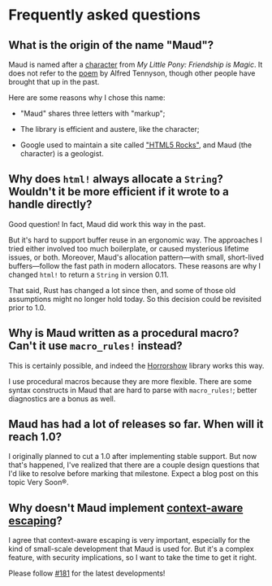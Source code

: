# Frequently asked questions

## What is the origin of the name "Maud"?

Maud is named after a [character] from *My Little Pony: Friendship is Magic*.
It does not refer to the [poem] by Alfred Tennyson,
though other people have brought that up in the past.

Here are some reasons why I chose this name:

* "Maud" shares three letters with "markup";

* The library is efficient and austere, like the character;

* Google used to maintain a site called ["HTML5 Rocks"],
  and Maud (the character) is a geologist.

[character]: http://mlp.wikia.com/wiki/Maud_Pie
[poem]: https://en.wikipedia.org/wiki/Maud_and_other_poems
["HTML5 Rocks"]: https://techcrunch.com/2010/06/22/html5rocks-google/

## Why does `html!` always allocate a `String`? Wouldn't it be more efficient if it wrote to a handle directly?

Good question! In fact, Maud did work this way in the past.

But it's hard to support buffer reuse in an ergonomic way.
The approaches I tried
either involved too much boilerplate,
or caused mysterious lifetime issues,
or both.
Moreover, Maud's allocation pattern—with small, short-lived buffers—follow the fast path in modern allocators.
These reasons are why I changed `html!` to return a `String` in version 0.11.

That said,
Rust has changed a lot since then,
and some of those old assumptions
might no longer hold today.
So this decision could be revisited
prior to 1.0.

## Why is Maud written as a procedural macro? Can't it use `macro_rules!` instead?

This is certainly possible, and indeed the [Horrorshow] library works this way.

I use procedural macros because they are more flexible.
There are some syntax constructs in Maud that are hard to parse with `macro_rules!`;
better diagnostics are a bonus as well.

[Horrorshow]: https://github.com/Stebalien/horrorshow-rs

## Maud has had a lot of releases so far. When will it reach 1.0?

I originally planned to cut a 1.0
after implementing stable support.
But now that's happened,
I've realized that there are a couple design questions
that I'd like to resolve
before marking that milestone.
Expect a blog post on this topic Very Soon®.

## Why doesn't Maud implement [context-aware escaping]?

I agree that context-aware escaping is very important,
especially for the kind of small-scale development
that Maud is used for.
But it's a complex feature,
with security implications,
so I want to take the time
to get it right.

Please follow [#181] for the latest developments!

[context-aware escaping]: https://security.googleblog.com/2009/03/reducing-xss-by-way-of-automatic.html
[#181]: https://github.com/lambda-fairy/maud/issues/181
